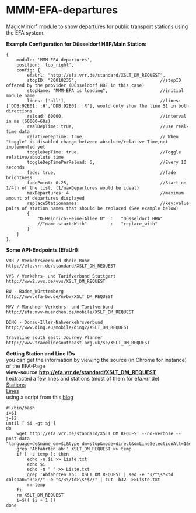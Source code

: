 # MMM-EFA-departures
MagicMirror² module to show departures for public transport stations using the EFA system.

**Example Configuration for Düsseldorf HBF/Main Station:**
```
{
    module: 'MMM-EFA-departures',
    position: 'top_right',
    config: {
        efaUrl: "http://efa.vrr.de/standard/XSLT_DM_REQUEST",
        stopID: "20018235",                                //stopID offered by the provider (Düsseldorf HBF in this case)
        stopName: "MMM-EFA is loading",                    //initial module name
        lines: ['all'],                                    //lines: ['DDB:92E01: :H','DDB:92E01: :R'], would only show the line S1 in both directions
        reload: 60000,                                     //interval in ms (60000=60s)
        realDepTime: true,                                 //use real-time data
        relativeDepTime: true,                             // When "toggle" is disabled change between absolute/relative Time,not implemented yet
        toggleDepTime: true,                               //Toggle relative/absolute time
        toggleDepTimePerReload: 6,                         //Every 10 seconds
        fade: true,                                        //fade brightness
        fadePoint: 0.25,                                   //Start on 1/4th of the list. (1/maxDepartures would be ideal)
        maxDepartures: 4                                   //maximum amount of departures displayed
		replaceStationnames:                               //key:value pairs of station names that should be replaced (See example below)
		{
			"D-Heinrich-Heine-Allee U"	:	"Düsseldorf HHA"
			//"name.startsWith"			:	"replace_with"
		}
    }
},
```

**Some API-Endpoints (EfaUrl):**
```
VRR / Verkehrsverbund Rhein-Ruhr
http://efa.vrr.de/standard/XSLT_DM_REQUEST

VVS / Verkehrs- und Tarifverbund Stuttgart
http://www2.vvs.de/vvs/XSLT_DM_REQUEST

BW - Baden_Württemberg 
http://www.efa-bw.de/nvbw/XSLT_DM_REQUEST

MVV / Münchner Verkehrs- und Tarifverbund
http://efa.mvv-muenchen.de/mobile/XSLT_DM_REQUEST

DING - Donau-Iller-Nahverkehrsverbund
http://www.ding.eu/mobile/ding2/XSLT_DM_REQUEST

traveline south east: Journey Planner
http://www.travelinesoutheast.org.uk/se/XSLT_DM_REQUEST
```

**Getting Station and Line IDs**  
you can get the information by viewing the source (in Chrome for instance) of the EFA-Page  
**view-source:http://efa.vrr.de/standard/XSLT_DM_REQUEST**  
I extracted a few lines and stations (most of them for efa.vrr.de)  
[Stations](https://github.com/Dom1n1c/MMM-EFA-departures/files/999639/stations.txt)  
[Lines](https://github.com/Dom1n1c/MMM-EFA-departures/files/999640/lines.txt)  
using a script from this [blog](http://www.eg-blog.de/?p=822)  
```
#!/bin/bash
i=$1
j=$2
until [ $i -gt $j ]
do
	wget http://efa.vrr.de/standard/XSLT_DM_REQUEST --no-verbose --post-data "language=de&name_dm=$i&type_dm=stop&mode=direct&dmLineSelectionAll=1&depType=STOPEVENTS&includeCompleteStopSeq=1&useRealtime=1&limit=8&itdLPxx_hideNavigationBar=false&itdLPxx_transpCompany=Refresh&timeOffset=0"
	grep 'Abfahrten ab:' XSLT_DM_REQUEST >> temp
	if [ -s temp ]; then
		echo -n $i >> Liste.txt
		echo $i
		echo -n " " >> Liste.txt
		grep 'Abfahrten ab:' XSLT_DM_REQUEST | sed -e "s/^\s*<td colspan="3">//" -e "s/<\/td>\s*$//" | cut -b32- >>Liste.txt
		rm temp
	fi
	rm XSLT_DM_REQUEST
	i=$(( $i + 1 ))
done
```
